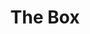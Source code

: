 ---
title: "The Box"
playwright: Luke Leonard
student_written: true
period: Spring
season: In House
season_sort: 310
venue: New Theatre

cast:
    - role: Girl
      name: Elle O'Rorke

crew:
    - role: Director
      name: Luke Leonard

---